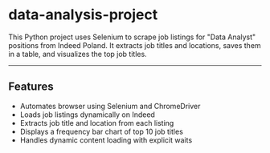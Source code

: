 # data-analysis-project

This Python project uses Selenium to scrape job listings for "Data Analyst" positions from Indeed Poland. It extracts job titles and locations, saves them in a table, and visualizes the top job titles.

---

## Features

- Automates browser using Selenium and ChromeDriver
- Loads job listings dynamically on Indeed
- Extracts job title and location from each listing
- Displays a frequency bar chart of top 10 job titles
- Handles dynamic content loading with explicit waits

